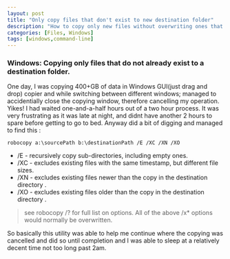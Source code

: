 ```yaml
---
layout: post
title: "Only copy files that don't exist to new destination folder"
description: "How to copy only new files without overwriting ones that already exist in Windows"
categories: [Files, Windows]
tags: [windows,command-line]
---
```


### Windows: Copying only files that do not already exist to a destination folder.

One day, I was copying 400+GB of data in Windows GUI(just drag and drop) copier and while switching between different windows; managed to accidentially close the copying window, therefore cancelling my operation. Yikes! I had waited one-and-a-half hours out of a two hour process. It was very frustrating as it was late at night, and didnt have another 2 hours to spare before getting to go to bed. Anyway did a bit of digging and managed to find this :

~~~ console
robocopy a:\sourcePath b:\destinationPath /E /XC /XN /XO
~~~

* /E - recursively copy sub-directories, including empty ones.
* /XC - excludes existing files with the same timestamp, but different file sizes. 
* /XN - excludes existing files newer than the copy in the destination directory . 
* /XO - excludes existing files older than the copy in the destination directory . 

> see robocopy /? for full list on options. All of the above /x* options would normally be overwritten.

So basically this utility was able to help me continue where the copying was cancelled and did so until completion and I was able to sleep
at a relatively decent time not too long past 2am.

